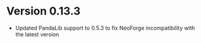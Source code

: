 # Version 0.13.3
* Updated PandaLib support to 0.5.3 to fix NeoForge incompatibility with the latest version